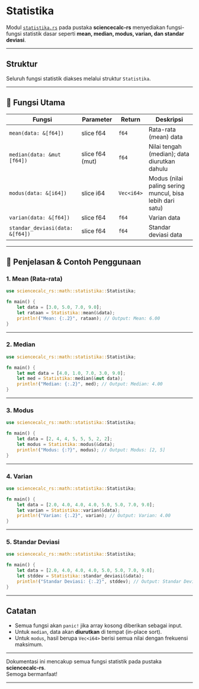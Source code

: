 # Statistika

Modul [`statistika.rs`](../src/math/statistika.rs) pada pustaka **sciencecalc-rs** menyediakan fungsi-fungsi statistik dasar seperti **mean, median, modus, varian, dan standar deviasi**.

---

## Struktur

Seluruh fungsi statistik diakses melalui struktur `Statistika`.

---

## 📍 Fungsi Utama

| Fungsi                               | Parameter          | Return      | Deskripsi                                              |
|-------------------------------------- |-------------------|-------------|--------------------------------------------------------|
| `mean(data: &[f64])`                 | slice f64         | `f64`       | Rata-rata (mean) data                                  |
| `median(data: &mut [f64])`           | slice f64 (mut)   | `f64`       | Nilai tengah (median); data diurutkan dahulu           |
| `modus(data: &[i64])`                | slice i64         | `Vec<i64>`  | Modus (nilai paling sering muncul, bisa lebih dari satu)|
| `varian(data: &[f64])`               | slice f64         | `f64`       | Varian data                                            |
| `standar_deviasi(data: &[f64])`      | slice f64         | `f64`       | Standar deviasi data                                   |

---

## 📍 Penjelasan & Contoh Penggunaan

### 1. Mean (Rata-rata)
```rust
use sciencecalc_rs::math::statistika::Statistika;

fn main() {
    let data = [3.0, 5.0, 7.0, 9.0];
    let rataan = Statistika::mean(&data);
    println!("Mean: {:.2}", rataan); // Output: Mean: 6.00
}
```

---

### 2. Median
```rust
use sciencecalc_rs::math::statistika::Statistika;

fn main() {
    let mut data = [4.0, 1.0, 7.0, 3.0, 9.0];
    let med = Statistika::median(&mut data);
    println!("Median: {:.2}", med); // Output: Median: 4.00
}
```

---

### 3. Modus
```rust
use sciencecalc_rs::math::statistika::Statistika;

fn main() {
    let data = [2, 4, 4, 5, 5, 5, 2, 2];
    let modus = Statistika::modus(&data);
    println!("Modus: {:?}", modus); // Output: Modus: [2, 5]
}
```

---

### 4. Varian
```rust
use sciencecalc_rs::math::statistika::Statistika;

fn main() {
    let data = [2.0, 4.0, 4.0, 4.0, 5.0, 5.0, 7.0, 9.0];
    let varian = Statistika::varian(&data);
    println!("Varian: {:.2}", varian); // Output: Varian: 4.00
}
```

---

### 5. Standar Deviasi
```rust
use sciencecalc_rs::math::statistika::Statistika;

fn main() {
    let data = [2.0, 4.0, 4.0, 4.0, 5.0, 5.0, 7.0, 9.0];
    let stddev = Statistika::standar_deviasi(&data);
    println!("Standar Deviasi: {:.2}", stddev); // Output: Standar Deviasi: 2.00
}
```

---

## Catatan

- Semua fungsi akan `panic!` jika array kosong diberikan sebagai input.
- Untuk `median`, data akan **diurutkan** di tempat (in-place sort).
- Untuk `modus`, hasil berupa `Vec<i64>` berisi semua nilai dengan frekuensi maksimum.

---

Dokumentasi ini mencakup semua fungsi statistik pada pustaka **sciencecalc-rs**.  
Semoga bermanfaat!

---
